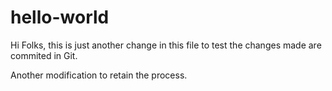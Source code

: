 
# hello-world

Hi Folks, this is just another change in this file to test the changes made are commited in Git.

Another modification to retain the process.

